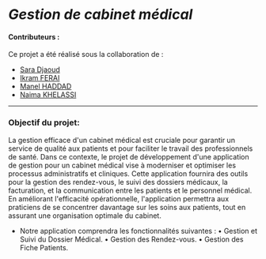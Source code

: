# ***Gestion de cabinet médical***

#### **Contributeurs :**
Ce projet a été réalisé sous la collaboration de :
  
  * [Sara Djaoud ](https://github.com/SaraDjaoud)
  * [Ikram FERAI](https://github.com/Ikram23Mi)
  * [Manel HADDAD](https://github.com/manelhaddad)
  * [Naima KHELASSI](https://github.com/naimakhelassi)

---
### **Objectif du projet:**
 La gestion efficace d'un cabinet médical est cruciale pour garantir un service de qualité aux patients et pour faciliter le travail des professionnels de santé. Dans ce contexte, le projet de développement d'une application de gestion pour un cabinet médical vise à moderniser et optimiser les processus administratifs et cliniques. Cette application fournira des outils pour la gestion des rendez-vous, le suivi des dossiers médicaux, la facturation, et la communication entre les patients et le personnel médical. En améliorant l'efficacité opérationnelle, l'application permettra aux praticiens de se concentrer davantage sur les soins aux patients, tout en assurant une organisation optimale du cabinet.
- Notre application comprendra les fonctionnalités suivantes :
• Gestion et Suivi du Dossier Médical.
• Gestion des Rendez-vous.
• Gestion des Fiche Patients.
